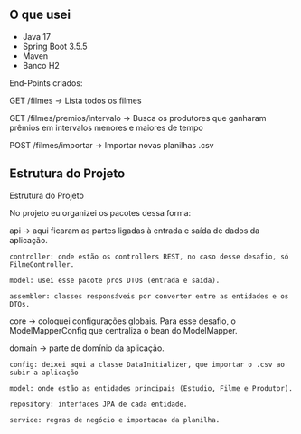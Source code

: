 ## O que usei

- Java 17
- Spring Boot 3.5.5
- Maven
- Banco H2

End-Points criados:

GET /filmes -> Lista todos os filmes

GET /filmes/premios/intervalo -> Busca os produtores que ganharam prêmios em intervalos menores e maiores de tempo

POST /filmes/importar -> Importar novas planilhas .csv


## Estrutura do Projeto

Estrutura do Projeto

No projeto eu organizei os pacotes dessa forma:

api → aqui ficaram as partes ligadas à entrada e saída de dados da aplicação.

	controller: onde estão os controllers REST, no caso desse desafio, só FilmeController.

	model: usei esse pacote pros DTOs (entrada e saída).

	assembler: classes responsáveis por converter entre as entidades e os DTOs.

core → coloquei configurações globais. Para esse desafio, o ModelMapperConfig que centraliza o bean do ModelMapper.

domain → parte de domínio da aplicação.

	config: deixei aqui a classe DataInitializer, que importar o .csv ao subir a aplicação

	model: onde estão as entidades principais (Estudio, Filme e Produtor).

	repository: interfaces JPA de cada entidade.

	service: regras de negócio e importacao da planilha. 
